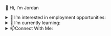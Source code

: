 👋 Hi, I’m Jordan

<details>
<summary>
👀 I’m interested in employment opportunities:</summary>
I am located in the Niagara Region.  I am interested in opportunties within the Niagara Region or that offer WFH.
</details>

<details>
<summary>🌱 I’m currently learning:</summary>
 I am curently working with C#.  Focusing my learning on both front end and back end.  Learning things such as MVC, ASP.NET, ADO and RAD.
</details>
<details>
<summary>📫Connect With Me:</summary>
<br/>
<a href="https://www.linkedin.com/in/jordan-hunt-24094524/">
<img align="left" alt="Jordan's Linkdein" width="22px" src="https://cdn3.iconfinder.com/data/icons/inficons/512/linkedin.png" />
</a>
<a href="https://twitter.com/probablyjordan4">
<img align="left" alt="Jordan's Twitter" width="22px" src="https://cdn2.iconfinder.com/data/icons/metro-uinvert-dock/256/Twitter_NEW.png" />
</a>
<br/>
</details>

<!---
johunt89/johunt89 is a ✨ special ✨ repository because its `README.md` (this file) appears on your GitHub profile.
You can click the Preview link to take a look at your changes.
--->
